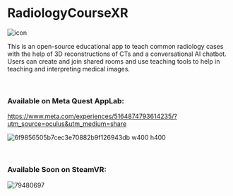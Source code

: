 # RadiologyCourseXR
![icon](https://github.com/yusufalibrahim1994/RadiologyCourseXR/assets/57629778/2f15fb46-bed8-4944-ab4f-490268e5a8cd)

This is an open-source educational app to teach common radiology cases with the help of 3D reconstructions of CTs and a conversational AI chatbot. Users can create and join shared rooms and use teaching tools to help in teaching and interpreting medical images.

<br /> 

### Available on Meta Quest AppLab:<br /> 
[https://www.meta.com/experiences/5164874793614235/?utm_source=oculus&utm_medium=share
](https://www.meta.com/s/geDgfEqhI)

![6f9856505b7cec3e70882b9f126943db w400 h400](https://github.com/yusufalibrahim1994/RadiologyCourseXR/assets/57629778/238517f7-c1e6-4832-bbfc-eb0f5bd5625e)


<br /> 

### Available Soon on SteamVR:

![79480697](https://github.com/yusufalibrahim1994/RadiologyCourseXR/assets/57629778/1cf0458e-15d7-436e-9436-f5ef60a8ff80)
